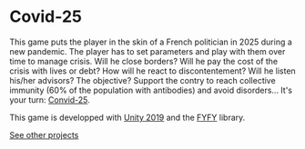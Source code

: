 # Covid-25
This game puts the player in the skin of a French politician in 2025 during a new pandemic. The player has to set parameters and play with them over time to manage crisis. Will he close borders? Will he pay the cost of the crisis with lives or debt? How will he react to discontentement? Will he listen his/her advisors? The objective? Support the contry to reach collective immunity (60% of the population with antibodies) and avoid disorders... It's your turn: [Convid-25](http://www-ia.lip6.fr/~muratetm/covid25/).

This game is developped with [Unity 2019](https://unity.com/fr) and the [FYFY](https://github.com/Mocahteam/FYFY) library.

[See other projects](https://webia.lip6.fr/~muratetm/projects.php?LANG=en)
